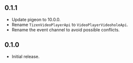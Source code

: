 ## 0.1.1

* Update pigeon to 10.0.0.
* Rename `TizenVideoPlayerApi` to `VideoPlayerVideoholeApi`.
* Rename the event channel to avoid possible conflicts.

## 0.1.0

* Initial release.
